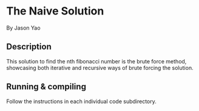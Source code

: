 # The Naive Solution
By Jason Yao

## Description
This solution to find the nth fibonacci number is the brute force method, showcasing both iterative and recursive ways of brute forcing the solution.

## Running & compiling
Follow the instructions in each individual code subdirectory.
